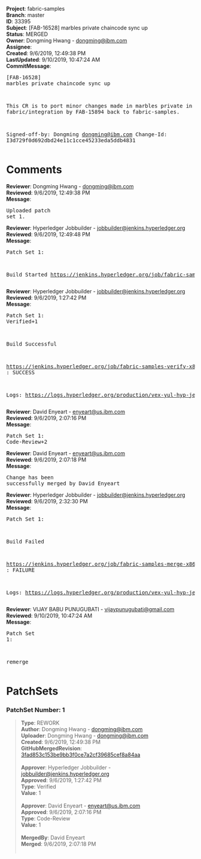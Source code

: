 <strong>Project</strong>: fabric-samples<br><strong>Branch</strong>: master<br><strong>ID</strong>: 33395<br><strong>Subject</strong>: [FAB-16528] marbles private chaincode sync up<br><strong>Status</strong>: MERGED<br><strong>Owner</strong>: Dongming Hwang - dongming@ibm.com<br><strong>Assignee</strong>:<br><strong>Created</strong>: 9/6/2019, 12:49:38 PM<br><strong>LastUpdated</strong>: 9/10/2019, 10:47:24 AM<br><strong>CommitMessage</strong>:<br><pre>[FAB-16528] marbles private chaincode sync up

This CR is to port minor changes made in marbles
private in fabric/integration by FAB-15894 back
to fabric-samples.

Signed-off-by: Dongming <dongming@ibm.com>
Change-Id: I3d729f0d692dbd24e11c1cce45233eda5ddb4831
</pre><h1>Comments</h1><strong>Reviewer</strong>: Dongming Hwang - dongming@ibm.com<br><strong>Reviewed</strong>: 9/6/2019, 12:49:38 PM<br><strong>Message</strong>: <pre>Uploaded patch set 1.</pre><strong>Reviewer</strong>: Hyperledger Jobbuilder - jobbuilder@jenkins.hyperledger.org<br><strong>Reviewed</strong>: 9/6/2019, 12:49:48 PM<br><strong>Message</strong>: <pre>Patch Set 1:

Build Started https://jenkins.hyperledger.org/job/fabric-samples-verify-x86_64/536/</pre><strong>Reviewer</strong>: Hyperledger Jobbuilder - jobbuilder@jenkins.hyperledger.org<br><strong>Reviewed</strong>: 9/6/2019, 1:27:42 PM<br><strong>Message</strong>: <pre>Patch Set 1: Verified+1

Build Successful 

https://jenkins.hyperledger.org/job/fabric-samples-verify-x86_64/536/ : SUCCESS

Logs: https://logs.hyperledger.org/production/vex-yul-hyp-jenkins-3/fabric-samples-verify-x86_64/536</pre><strong>Reviewer</strong>: David Enyeart - enyeart@us.ibm.com<br><strong>Reviewed</strong>: 9/6/2019, 2:07:16 PM<br><strong>Message</strong>: <pre>Patch Set 1: Code-Review+2</pre><strong>Reviewer</strong>: David Enyeart - enyeart@us.ibm.com<br><strong>Reviewed</strong>: 9/6/2019, 2:07:18 PM<br><strong>Message</strong>: <pre>Change has been successfully merged by David Enyeart</pre><strong>Reviewer</strong>: Hyperledger Jobbuilder - jobbuilder@jenkins.hyperledger.org<br><strong>Reviewed</strong>: 9/6/2019, 2:32:30 PM<br><strong>Message</strong>: <pre>Patch Set 1:

Build Failed 

https://jenkins.hyperledger.org/job/fabric-samples-merge-x86_64/145/ : FAILURE

Logs: https://logs.hyperledger.org/production/vex-yul-hyp-jenkins-3/fabric-samples-merge-x86_64/145</pre><strong>Reviewer</strong>: VIJAY BABU PUNUGUBATI - vijaypunugubati@gmail.com<br><strong>Reviewed</strong>: 9/10/2019, 10:47:24 AM<br><strong>Message</strong>: <pre>Patch Set 1:

remerge</pre><h1>PatchSets</h1><h3>PatchSet Number: 1</h3><blockquote><strong>Type</strong>: REWORK<br><strong>Author</strong>: Dongming Hwang - dongming@ibm.com<br><strong>Uploader</strong>: Dongming Hwang - dongming@ibm.com<br><strong>Created</strong>: 9/6/2019, 12:49:38 PM<br><strong>GitHubMergedRevision</strong>: [3fad853c153be9bb3f0ce7a2cf39685cef8a84aa](https://github.com/hyperledger/fabric-samples/commit/3fad853c153be9bb3f0ce7a2cf39685cef8a84aa)<br><br><strong>Approver</strong>: Hyperledger Jobbuilder - jobbuilder@jenkins.hyperledger.org<br><strong>Approved</strong>: 9/6/2019, 1:27:42 PM<br><strong>Type</strong>: Verified<br><strong>Value</strong>: 1<br><br><strong>Approver</strong>: David Enyeart - enyeart@us.ibm.com<br><strong>Approved</strong>: 9/6/2019, 2:07:16 PM<br><strong>Type</strong>: Code-Review<br><strong>Value</strong>: 1<br><br><strong>MergedBy</strong>: David Enyeart<br><strong>Merged</strong>: 9/6/2019, 2:07:18 PM<br><br></blockquote>